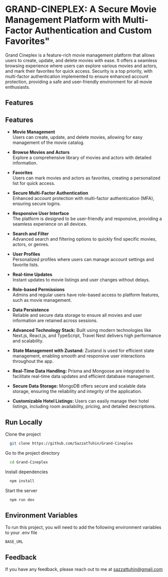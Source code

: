 # GRAND-CINEPLEX: A Secure Movie Management Platform with Multi-Factor Authentication and Custom Favorites"

Grand Cineplex is a feature-rich movie management platform that allows users to create, update, and delete movies with ease. It offers a seamless browsing experience where users can explore various movies and actors, and mark their favorites for quick access. Security is a top priority, with multi-factor authentication implemented to ensure enhanced account protection, providing a safe and user-friendly environment for all movie enthusiasts.

## Features

## Features

- **Movie Management**  
  Users can create, update, and delete movies, allowing for easy management of the movie catalog.

- **Browse Movies and Actors**  
  Explore a comprehensive library of movies and actors with detailed information.

- **Favorites**  
  Users can mark movies and actors as favorites, creating a personalized list for quick access.

- **Secure Multi-Factor Authentication**  
  Enhanced account protection with multi-factor authentication (MFA), ensuring secure logins.

- **Responsive User Interface**  
  The platform is designed to be user-friendly and responsive, providing a seamless experience on all devices.

- **Search and Filter**  
  Advanced search and filtering options to quickly find specific movies, actors, or genres.

- **User Profiles**  
  Personalized profiles where users can manage account settings and favorite lists.

- **Real-time Updates**  
  Instant updates to movie listings and user changes without delays.

- **Role-based Permissions**  
  Admins and regular users have role-based access to platform features, such as movie management.

- **Data Persistence**  
  Reliable and secure data storage to ensure all movies and user information are retained across sessions.

- **Advanced Technology Stack:** Built using modern technologies like Next.js, React.js, and TypeScript, Travel Nest delivers high performance and scalability.

- **State Management with Zustand:** Zustand is used for efficient state management, enabling smooth and responsive user interactions throughout the app.

- **Real-Time Data Handling:** Prisma and Mongoose are integrated to facilitate real-time data updates and efficient database management.

- **Secure Data Storage:** MongoDB offers secure and scalable data storage, ensuring the reliability and integrity of the application.

- **Customizable Hotel Listings:** Users can easily manage their hotel listings, including room availability, pricing, and detailed descriptions.

## Run Locally

Clone the project

```bash
  git clone https://github.com/SazzatTuhin/Grand-Cineplex
```

Go to the project directory

```bash
  cd Grand-Cineplex
```

Install dependencies

```bash
  npm install
```

Start the server

```bash
  npm run dev
```

## Environment Variables

To run this project, you will need to add the following environment variables to your .env file

`BASE_URL`

## Feedback

If you have any feedback, please reach out to me at sazzattuhin@gmail.com
